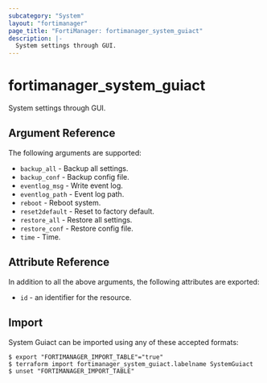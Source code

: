 ```yaml
---
subcategory: "System"
layout: "fortimanager"
page_title: "FortiManager: fortimanager_system_guiact"
description: |-
  System settings through GUI.
---
```


# fortimanager_system_guiact
System settings through GUI.

## Argument Reference


The following arguments are supported:


* `backup_all` - Backup all settings.
* `backup_conf` - Backup config file.
* `eventlog_msg` - Write event log.
* `eventlog_path` - Event log path.
* `reboot` - Reboot system.
* `reset2default` - Reset to factory default.
* `restore_all` - Restore all settings.
* `restore_conf` - Restore config file.
* `time` - Time.


## Attribute Reference

In addition to all the above arguments, the following attributes are exported:
* `id` - an identifier for the resource.

## Import

System Guiact can be imported using any of these accepted formats:
```
$ export "FORTIMANAGER_IMPORT_TABLE"="true"
$ terraform import fortimanager_system_guiact.labelname SystemGuiact
$ unset "FORTIMANAGER_IMPORT_TABLE"
```

